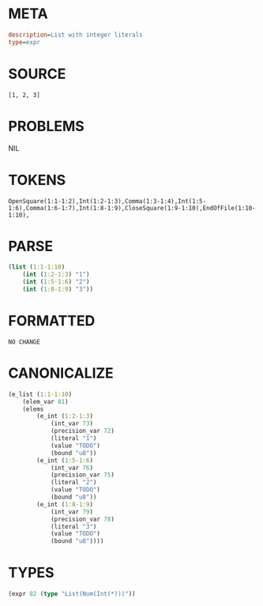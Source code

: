 # META
~~~ini
description=List with integer literals
type=expr
~~~
# SOURCE
~~~roc
[1, 2, 3]
~~~
# PROBLEMS
NIL
# TOKENS
~~~zig
OpenSquare(1:1-1:2),Int(1:2-1:3),Comma(1:3-1:4),Int(1:5-1:6),Comma(1:6-1:7),Int(1:8-1:9),CloseSquare(1:9-1:10),EndOfFile(1:10-1:10),
~~~
# PARSE
~~~clojure
(list (1:1-1:10)
	(int (1:2-1:3) "1")
	(int (1:5-1:6) "2")
	(int (1:8-1:9) "3"))
~~~
# FORMATTED
~~~roc
NO CHANGE
~~~
# CANONICALIZE
~~~clojure
(e_list (1:1-1:10)
	(elem_var 81)
	(elems
		(e_int (1:2-1:3)
			(int_var 73)
			(precision_var 72)
			(literal "1")
			(value "TODO")
			(bound "u8"))
		(e_int (1:5-1:6)
			(int_var 76)
			(precision_var 75)
			(literal "2")
			(value "TODO")
			(bound "u8"))
		(e_int (1:8-1:9)
			(int_var 79)
			(precision_var 78)
			(literal "3")
			(value "TODO")
			(bound "u8"))))
~~~
# TYPES
~~~clojure
(expr 82 (type "List(Num(Int(*)))"))
~~~